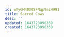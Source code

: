 ```yaml
---
id: wVyGM40X0SFNqp9miH991
title: Sacred Cows
desc: ''
updated: 1643723096359
created: 1643723096359
---
```



